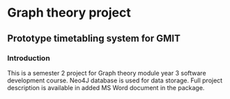 # Graph theory project 

## Prototype timetabling system for GMIT

### Introduction

This is a semester 2 project for Graph theory module year 3 software development course. Neo4J database is used for data storage. Full project description
is available in added MS Word document in the package.

